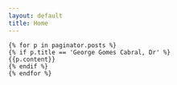 ```yaml
---
layout: default
title: Home
---
```



  <div class="post">
    
    {% for p in paginator.posts %}
    {% if p.title == 'George Gomes Cabral, Dr' %}
    {{p.content}}
    {% endif %}
    {% endfor %}
  </div>
